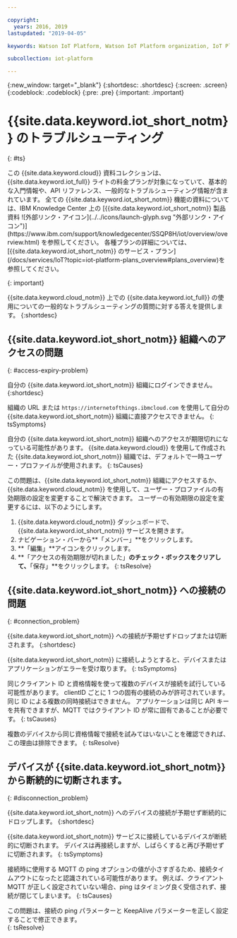 ```yaml
---

copyright:
  years: 2016, 2019
lastupdated: "2019-04-05"

keywords: Watson IoT Platform, Watson IoT Platform organization, IoT Platform, troubleshooting

subcollection: iot-platform

---
```


{:new_window: target="\_blank"}
{:shortdesc: .shortdesc}
{:screen: .screen}
{:codeblock: .codeblock}
{:pre: .pre}
{:important: .important}

# {{site.data.keyword.iot_short_notm}} のトラブルシューティング
{: #ts}

<p>この {{site.data.keyword.cloud}} 資料コレクションは、{{site.data.keyword.iot_full}} ライトの料金プランが対象になっていて、基本的な入門情報や、API リファレンス、一般的なトラブルシューティング情報が含まれています。
全ての {{site.data.keyword.iot_short_notm}} 機能の資料については、IBM Knowledge Center 上の [{{site.data.keyword.iot_short_notm}} 製品資料 ![外部リンク・アイコン](../../icons/launch-glyph.svg "外部リンク・アイコン")](https://www.ibm.com/support/knowledgecenter/SSQP8H/iot/overview/overview.html) を参照してください。 各種プランの詳細については、[{{site.data.keyword.iot_short_notm}} のサービス・プラン](/docs/services/IoT?topic=iot-platform-plans_overview#plans_overview)を参照してください。 
</p>
{: important}

{{site.data.keyword.cloud_notm}} 上での {{site.data.keyword.iot_full}} の使用についての一般的なトラブルシューティングの質問に対する答えを提供します。
{:shortdesc}

## {{site.data.keyword.iot_short_notm}} 組織へのアクセスの問題
{: #access-expiry-problem}

自分の {{site.data.keyword.iot_short_notm}} 組織にログインできません。
{:shortdesc}

組織の URL または `https://internetofthings.ibmcloud.com` を使用して自分の {{site.data.keyword.iot_short_notm}} 組織に直接アクセスできません。
{: tsSymptoms}

自分の {{site.data.keyword.iot_short_notm}} 組織へのアクセスが期限切れになっている可能性があります。 {{site.data.keyword.cloud}} を使用して作成された {{site.data.keyword.iot_short_notm}} 組織では、デフォルトで一時ユーザー・プロファイルが使用されます。
{: tsCauses}

この問題は、{{site.data.keyword.iot_short_notm}} 組織にアクセスするか、{{site.data.keyword.cloud_notm}} を使用して、ユーザー・プロファイルの有効期限の設定を変更することで解決できます。 ユーザーの有効期限の設定を変更するには、以下のようにします。

1. {{site.data.keyword.cloud_notm}} ダッシュボードで、{{site.data.keyword.iot_short_notm}} サービスを開きます。
2. ナビゲーション・バーから**「メンバー」**をクリックします。
3. **「編集」**アイコンをクリックします。
4. **「アクセスの有効期限が切れました」**のチェック・ボックスをクリアして、**「保存」**をクリックします。
{: tsResolve}

## {{site.data.keyword.iot_short_notm}} への接続の問題
{: #connection_problem}

{{site.data.keyword.iot_short_notm}} への接続が予期せずドロップまたは切断されます。
{:shortdesc}

{{site.data.keyword.iot_short_notm}} に接続しようとすると、デバイスまたはアプリケーションがエラーを受け取ります。
{: tsSymptoms}

同じクライアント ID と資格情報を使って複数のデバイスが接続を試行している可能性があります。 clientID ごとに 1 つの固有の接続のみが許可されています。 同じ ID による複数の同時接続はできません。 アプリケーションは同じ API キーを共有できますが、MQTT ではクライアント ID が常に固有であることが必要です。
{: tsCauses}

複数のデバイスから同じ資格情報で接続を試みてはいないことを確認できれば、この理由は排除できます。
{: tsResolve}

## デバイスが {{site.data.keyword.iot_short_notm}} から断続的に切断されます。
{: #disconnection_problem}

{{site.data.keyword.iot_short_notm}} へのデバイスの接続が予期せず断続的にドロップします。
{:shortdesc}

{{site.data.keyword.iot_short_notm}} サービスに接続しているデバイスが断続的に切断されます。 デバイスは再接続しますが、しばらくすると再び予期せずに切断されます。
{: tsSymptoms}

接続時に使用する MQTT の ping オプションの値が小さすぎるため、接続タイムアウトになったと認識されている可能性があります。 例えば、クライアント MQTT が正しく設定されていない場合、ping はタイミング良く受信されず、接続が閉じてしまいます。
{: tsCauses}

この問題は、接続の ping パラメーターと KeepAlive パラメーターを正しく設定することで修正できます。   
{: tsResolve}
